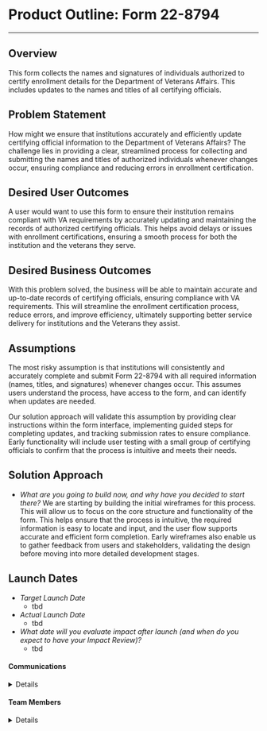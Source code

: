 
# Product Outline: Form 22-8794

---

## Overview
This form collects the names and signatures of individuals authorized to certify enrollment details for the Department of Veterans Affairs. This includes updates to the names and titles of all certifying officials.

## Problem Statement
How might we ensure that institutions accurately and efficiently update certifying official information to the Department of Veterans Affairs? The challenge lies in providing a clear, streamlined process for collecting and submitting the names and titles of authorized individuals whenever changes occur, ensuring compliance and reducing errors in enrollment certification.
 
## Desired User Outcomes
A user would want to use this form to ensure their institution remains compliant with VA requirements by accurately updating and maintaining the records of authorized certifying officials. This helps avoid delays or issues with enrollment certifications, ensuring a smooth process for both the institution and the veterans they serve.
<!-- 
## Undesired User Outcomes -->


## Desired Business Outcomes
With this problem solved, the business will be able to maintain accurate and up-to-date records of certifying officials, ensuring compliance with VA requirements. This will streamline the enrollment certification process, reduce errors, and improve efficiency, ultimately supporting better service delivery for institutions and the Veterans they assist.
<!-- 
## Undesired Business Outcomes


---
## Measuring Success


### Key Performance Indicators (KPIs)
* *What data (qual or quant) will you look at to understand if your initial set of functionality is meeting your desired user and business outcomes, and not bringing about the undesired outcomes?*
* _What are the most important metrics that track with this product/initiative's success?_
* _Include links to Domo or Google Analytics Dashboards/Reports_
* _**Limit 5-6 KPIs per product**__

| Category | Ease of use | Service completion | Trust/Satisfaction | Health |
|----------|-------------|--------------------|--------------------|--------|
| KPI      |             |                    |                    |        |
| KPI      |             |                    |                    |        |

#### Baseline KPI Values
* _Baseline values for those most critical metrics. These may come from other systems other than VA.gov e.g. eBenefits._

### Objectives and Key results (OKRs)
_What are the measurable targets you're aiming for that delivers value for Veterans?_

- Objective:
  - Key result: 
  - Key result: 


--- -->

## Assumptions
The most risky assumption is that institutions will consistently and accurately complete and submit Form 22-8794 with all required information (names, titles, and signatures) whenever changes occur. This assumes users understand the process, have access to the form, and can identify when updates are needed.

Our solution approach will validate this assumption by providing clear instructions within the form interface, implementing guided steps for completing updates, and tracking submission rates to ensure compliance. Early functionality will include user testing with a small group of certifying officials to confirm that the process is intuitive and meets their needs.

## Solution Approach

- *What are you going to build now, and why have you decided to start there?*
We are starting by building the initial wireframes for this process. This will allow us to focus on the core structure and functionality of the form. This helps ensure that the process is intuitive, the required information is easy to locate and input, and the user flow supports accurate and efficient form completion. Early wireframes also enable us to gather feedback from users and stakeholders, validating the design before moving into more detailed development stages.

<!-- ### Initiatives
*Include initiatives (iterations, new features, etc.) to improve this product. See the [Initiative Brief Template](https://github.com/department-of-veterans-affairs/va.gov-team/blob/master/teams/vsa/product/initiative-brief-template.md)*

- Initiative | [Link to Initiative Brief](#)

--- 

## Launch Strategy
- *How are Veterans and others using this product going to know it exists?*
- *What marketing, outreach, or communications are necessary for this product to be successful?*
- [Link to Release Plan](https://github.com/department-of-veterans-affairs/va.gov-team/blob/master/platform/product-management/release-plan-template.md) -->

## Launch Dates
- *Target Launch Date*
  - tbd
- *Actual Launch Date* 
  - tbd
- *What date will you evaluate impact after launch (and when do you expect to have your Impact Review)?*
  - tbd

<!-- ---

## Solution Narrative

### Current Status

### Key Decisions

---
   
## Screenshots

### Before

### After

--- -->

#### Communications

<details>

- Team Name: govcio-vebt
- GitHub Label: VEBT
- Slack channel: https://dsva.slack.com/archives/C0792CZTZJ5
- Product POCs: Cinda Quattrini (cinda.quattrini@va.gov), Darla van Nieukerk (darla.vannieukerk@va.gov)
- Stakeholders: Cinda Quattrini (cinda.quattrini@va.gov), Darla van Nieukerk (darla.vannieukerk@va.gov), Brian Grubb (brian.grubb@va.gov) 

</details>

#### Team Members

<details>
 
 <!-- - DEPO Lead:  -->
 - PM: Kara Ciprich (kara.ciprich@va.gov)
 - Engineering: Elizabeth (Liz) Wendling (elizabeth.wendling@va.gov)
 - Research/Design: Ariana Adili (ariana.adili@va.gov), Amelia Hacking (amelia.hacking@va.gov)
 
</details>


<!-- #### Stakeholders

<details>
 
_What offices/departments are critical to make this initiative successful?_
 
</details> -->

